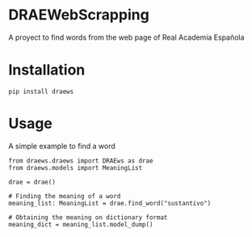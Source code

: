 # DRAEWebScrapping
A proyect to find words from the web page of Real Academia Española

# Installation

` pip install draews `

# Usage
A simple example to find a word

```
from draews.draews import DRAEws as drae    
from draews.models import MeaningList 

drae = drae() 

# Finding the meaning of a word 
meaning_list: MeaningList = drae.find_word("sustantivo")

# Obtaining the meaning on dictionary format
meaning_dict = meaning_list.model_dump()
```
